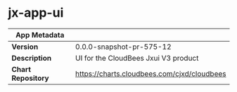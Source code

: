 # jx-app-ui

|App Metadata||
|---|---|
| **Version** | 0.0.0-snapshot-pr-575-12 |
| **Description** | UI for the CloudBees Jxui V3 product |
| **Chart Repository** | https://charts.cloudbees.com/cjxd/cloudbees |
